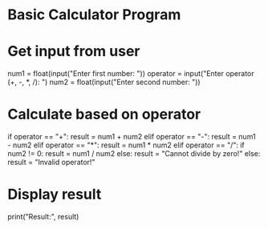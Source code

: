 # Basic Calculator Program

# Get input from user
num1 = float(input("Enter first number: "))
operator = input("Enter operator (+, -, *, /): ")
num2 = float(input("Enter second number: "))

# Calculate based on operator
if operator == "+":
    result = num1 + num2
elif operator == "-":
    result = num1 - num2
elif operator == "*":
    result = num1 * num2
elif operator == "/":
    if num2 != 0:
        result = num1 / num2
    else:
        result = "Cannot divide by zero!"
else:
    result = "Invalid operator!"

# Display result
print("Result:", result)
